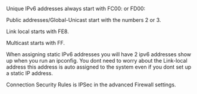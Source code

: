 
Unique IPv6 addresses always start with FC00: or FD00:

Public addresses/Global-Unicast start with the numbers 2 or 3.

Link local starts with FE8.

Multicast starts with FF.

When assigning static IPv6 addresses you will have 2 ipv6 addresses show up when you run an ipconfig. 
You dont need to worry about the Link-local address this address is auto assigned to the system even if you dont set up a static IP address.

Connection Security Rules is IPSec in the advanced Firewall settings.




































